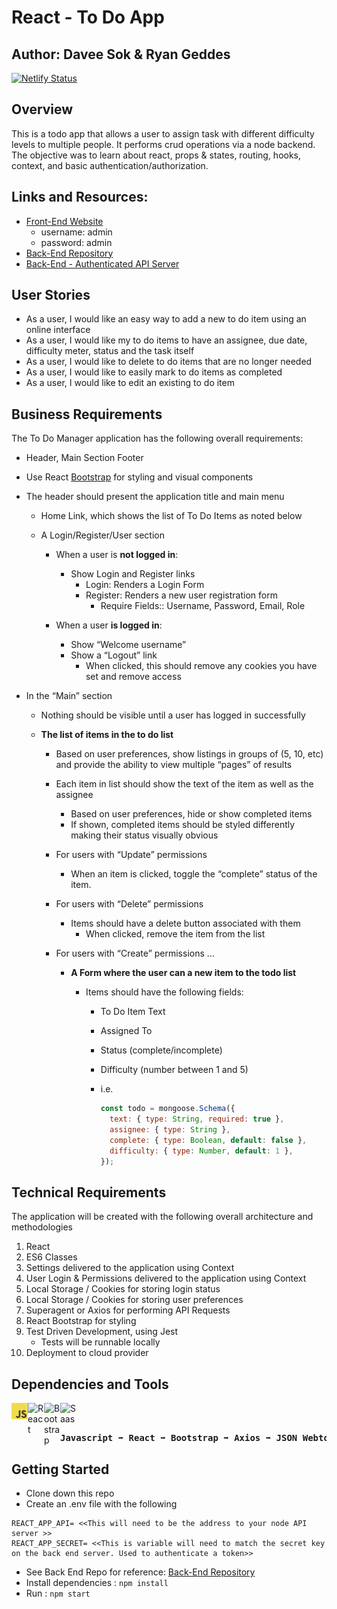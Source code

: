 # React - To Do App

## Author: Davee Sok & Ryan Geddes

[![Netlify Status](https://api.netlify.com/api/v1/badges/2b317bf0-8bb7-4e19-a9da-b6823036e130/deploy-status)](https://app.netlify.com/sites/davees-react-to-do-app/deploys)

## Overview

This is a todo app that allows a user to assign task with different difficulty levels to multiple people. It performs crud operations via a node backend. The objective was to learn about react, props & states, routing, hooks, context, and basic authentication/authorization.

## Links and Resources:

- [Front-End Website](https://davees-react-to-do-app.netlify.app/)
  - username: admin
  - password: admin
- [Back-End Repository](https://github.com/davee-401-advanced-javascript/authenticated-api-server)
- [Back-End - Authenticated API Server](https://davee-auth-api-server.herokuapp.com/api/v1/todo)

## User Stories

- As a user, I would like an easy way to add a new to do item using an online interface
- As a user, I would like my to do items to have an assignee, due date, difficulty meter, status and the task itself
- As a user, I would like to delete to do items that are no longer needed
- As a user, I would like to easily mark to do items as completed
- As a user, I would like to edit an existing to do item

## Business Requirements

The To Do Manager application has the following overall requirements:

- Header, Main Section Footer
- Use React [Bootstrap](https://react-bootstrap.github.io/) for styling and visual components

- The header should present the application title and main menu

  - Home Link, which shows the list of To Do Items as noted below
  - A Login/Register/User section

    - When a user is **not logged in**:

      - Show Login and Register links
        - Login: Renders a Login Form
        - Register: Renders a new user registration form
          - Require Fields:: Username, Password, Email, Role

    - When a user **is logged in**:
      - Show “Welcome username”
      - Show a “Logout” link
        - When clicked, this should remove any cookies you have set and remove access

- In the “Main” section

  - Nothing should be visible until a user has logged in successfully
  - **The list of items in the to do list**

    - Based on user preferences, show listings in groups of (5, 10, etc) and provide the ability to view multiple “pages” of results
    - Each item in list should show the text of the item as well as the assignee

      - Based on user preferences, hide or show completed items
      - If shown, completed items should be styled differently making their status visually obvious

    - For users with “Update” permissions

      - When an item is clicked, toggle the “complete” status of the item.

    - For users with “Delete” permissions

      - Items should have a delete button associated with them
        - When clicked, remove the item from the list

    - For users with “Create” permissions …

      - **A Form where the user can a new item to the todo list**

        - Items should have the following fields:

          - To Do Item Text
          - Assigned To
          - Status (complete/incomplete)
          - Difficulty (number between 1 and 5)
          - i.e.

            ```javascript
            const todo = mongoose.Schema({
              text: { type: String, required: true },
              assignee: { type: String },
              complete: { type: Boolean, default: false },
              difficulty: { type: Number, default: 1 },
            });
            ```

## Technical Requirements

The application will be created with the following overall architecture and methodologies

1. React
2. ES6 Classes
3. Settings delivered to the application using Context
4. User Login & Permissions delivered to the application using Context
5. Local Storage / Cookies for storing login status
6. Local Storage / Cookies for storing user preferences
7. Superagent or Axios for performing API Requests
8. React Bootstrap for styling
9. Test Driven Development, using Jest
   - Tests will be runnable locally
10. Deployment to cloud provider

## Dependencies and Tools

<img align="left" alt="JavaScript" width="26px" src="https://raw.githubusercontent.com/github/explore/80688e429a7d4ef2fca1e82350fe8e3517d3494d/topics/javascript/javascript.png"/>
<img align="left" alt="React" width="26px" src="https://res.cloudinary.com/practicaldev/image/fetch/s--54ca_F2q--/c_imagga_scale,f_auto,fl_progressive,h_900,q_auto,w_1600/https://dev-to-uploads.s3.amazonaws.com/i/1wwdyw5de8avrdkgtz5n.png"/>
<img align="left" alt="Bootstrap" width="26px" src="https://upload.wikimedia.org/wikipedia/commons/thumb/b/b2/Bootstrap_logo.svg/1200px-Bootstrap_logo.svg.png"/>
<img align="left" alt="Saas" width="26px" src="https://upload.wikimedia.org/wikipedia/commons/thumb/9/96/Sass_Logo_Color.svg/1200px-Sass_Logo_Color.svg.png"/>

<br>
<br>
<pre>
<b>Javascript ➡ React ➡ Bootstrap ➡ Axios ➡ JSON Webtoken ➡ React-Cookies</b>
</pre>

## Getting Started

- Clone down this repo
- Create an .env file with the following

```
REACT_APP_API= <<This will need to be the address to your node API server >>
REACT_APP_SECRET= <<This is variable will need to match the secret key on the back end server. Used to authenticate a token>>
```

- See Back End Repo for reference: [Back-End Repository](https://github.com/davee-401-advanced-javascript/authenticated-api-server)
- Install dependencies : `npm install`
- Run : `npm start`
